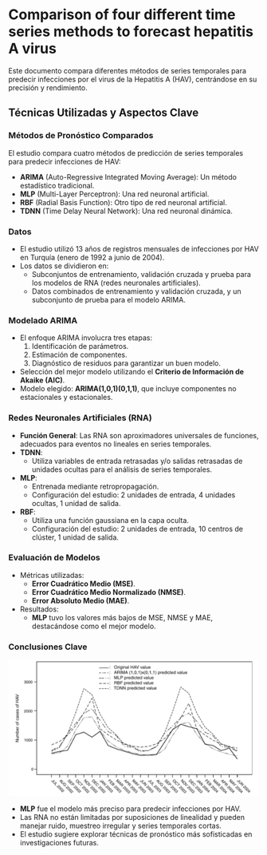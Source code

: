 # Comparison of four different time series methods to forecast hepatitis A virus

Este documento compara diferentes métodos de series temporales para predecir infecciones por el virus de la Hepatitis A (HAV), centrándose en su precisión y rendimiento.

## Técnicas Utilizadas y Aspectos Clave

### Métodos de Pronóstico Comparados

El estudio compara cuatro métodos de predicción de series temporales para predecir infecciones de HAV:

- **ARIMA** (Auto-Regressive Integrated Moving Average): Un método estadístico tradicional.
- **MLP** (Multi-Layer Perceptron): Una red neuronal artificial.
- **RBF** (Radial Basis Function): Otro tipo de red neuronal artificial.
- **TDNN** (Time Delay Neural Network): Una red neuronal dinámica.

### Datos

- El estudio utilizó 13 años de registros mensuales de infecciones por HAV en Turquía (enero de 1992 a junio de 2004).
- Los datos se dividieron en:
  - Subconjuntos de entrenamiento, validación cruzada y prueba para los modelos de RNA (redes neuronales artificiales).
  - Datos combinados de entrenamiento y validación cruzada, y un subconjunto de prueba para el modelo ARIMA.

### Modelado ARIMA

- El enfoque ARIMA involucra tres etapas:
  1. Identificación de parámetros.
  2. Estimación de componentes.
  3. Diagnóstico de residuos para garantizar un buen modelo.
- Selección del mejor modelo utilizando el **Criterio de Información de Akaike (AIC)**.
- Modelo elegido: **ARIMA(1,0,1)(0,1,1)**, que incluye componentes no estacionales y estacionales.

### Redes Neuronales Artificiales (RNA)

- **Función General**: Las RNA son aproximadores universales de funciones, adecuados para eventos no lineales en series temporales.
- **TDNN**:
  - Utiliza variables de entrada retrasadas y/o salidas retrasadas de unidades ocultas para el análisis de series temporales.
- **MLP**:
  - Entrenada mediante retropropagación.
  - Configuración del estudio: 2 unidades de entrada, 4 unidades ocultas, 1 unidad de salida.
- **RBF**:
  - Utiliza una función gaussiana en la capa oculta.
  - Configuración del estudio: 2 unidades de entrada, 10 centros de clúster, 1 unidad de salida.

### Evaluación de Modelos

- Métricas utilizadas:
  - **Error Cuadrático Medio (MSE)**.
  - **Error Cuadrático Medio Normalizado (NMSE)**.
  - **Error Absoluto Medio (MAE)**.
- Resultados:
  - **MLP** tuvo los valores más bajos de MSE, NMSE y MAE, destacándose como el mejor modelo.

### Conclusiones Clave

![alt text](/papers_SOA/images/0.png)

- **MLP** fue el modelo más preciso para predecir infecciones por HAV.
- Las RNA no están limitadas por suposiciones de linealidad y pueden manejar ruido, muestreo irregular y series temporales cortas.
- El estudio sugiere explorar técnicas de pronóstico más sofisticadas en investigaciones futuras.

